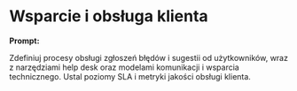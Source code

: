 # Wsparcie i obsługa klienta

**Prompt:**

Zdefiniuj procesy obsługi zgłoszeń błędów i sugestii od użytkowników, wraz z narzędziami help desk oraz modelami komunikacji i wsparcia technicznego. Ustal poziomy SLA i metryki jakości obsługi klienta.
